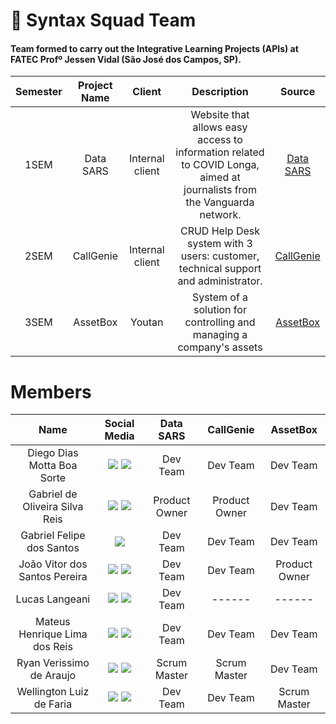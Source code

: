 # 👥 Syntax Squad Team 
#### Team formed to carry out the Integrative Learning Projects (APIs) at FATEC Profº Jessen Vidal (São José dos Campos, SP).

|    Semester    |    Project Name      |                           Client                         |                           Description                         |  Source  |
| :----------: | :-----------: | :----------------------------------------------------------: | :----------------------------------------------------------: | :------------------:|
|  1SEM | Data SARS  | Internal client | Website that allows easy access to information related to COVID Longa, aimed at journalists from the Vanguarda network. | [Data SARS](https://github.com/Grupo-Syntax-Squad/API)
|  2SEM | CallGenie  | Internal client | CRUD Help Desk system with 3 users: customer, technical support and administrator. | [CallGenie](https://github.com/Grupo-Syntax-Squad/CallGenie) |
|  3SEM | AssetBox | Youtan | System of a solution for controlling and managing a company's assets | [AssetBox](https://github.com/Grupo-Syntax-Squad/AssetBox) |

# Members
|      Name      |                           Social Media                             |                 Data SARS                   |      CallGenie     |   AssetBox  |
| :--------------: | :----------------------------------------------------------: | :---------------------------------------------: | :----------------: | :-----------:|
| Diego Dias Motta Boa Sorte  | <a href="https://github.com/diegoboasorte"><img src="https://img.shields.io/badge/GitHub-100000?style=for-the-badge&logo=github&logoColor=white"></a> <a href="https://www.linkedin.com/in/diegoboasorte"><img src="https://img.shields.io/badge/LinkedIn-0077B5?style=for-the-badge&logo=linkedin&logoColor=white"></a> | Dev Team | Dev Team | Dev Team |
|  Gabriel de Oliveira Silva Reis  | <a href="https://github.com/b4hia"><img src="https://img.shields.io/badge/GitHub-100000?style=for-the-badge&logo=github&logoColor=white"></a> <a href="https://www.linkedin.com/in/b4hia"><img src="https://img.shields.io/badge/LinkedIn-0077B5?style=for-the-badge&logo=linkedin&logoColor=white"></a> | Product Owner | Product Owner | Dev Team |
| Gabriel Felipe dos Santos  | <a href="https://github.com/gabrielfsantos99"><img src="https://img.shields.io/badge/GitHub-100000?style=for-the-badge&logo=github&logoColor=white"></a> | Dev Team | Dev Team | Dev Team |
| João Vitor dos Santos Pereira  | <a href="https://github.com/JaovitoP"><img src="https://img.shields.io/badge/GitHub-100000?style=for-the-badge&logo=github&logoColor=white"></a> <a href="https://www.linkedin.com/in/joaopereira18/"><img src="https://img.shields.io/badge/LinkedIn-0077B5?style=for-the-badge&logo=linkedin&logoColor=white"></a> | Dev Team | Dev Team | Product Owner |
| Lucas Langeani                 | <a href="https://github.com/langeanith"><img src="https://img.shields.io/badge/GitHub-100000?style=for-the-badge&logo=github&logoColor=white"></a> <a href="https://br.linkedin.com/in/lucaslangeani"><img src="https://img.shields.io/badge/LinkedIn-0077B5?style=for-the-badge&logo=linkedin&logoColor=white"></a> | Dev Team | ------ | ------ |
| Mateus Henrique Lima dos Reis | <a href="https://github.com/mhlreis"><img src="https://img.shields.io/badge/GitHub-100000?style=for-the-badge&logo=github&logoColor=white"></a> <a href="https://br.linkedin.com/in/mhlreis"><img src="https://img.shields.io/badge/LinkedIn-0077B5?style=for-the-badge&logo=linkedin&logoColor=white"></a> | Dev Team | Dev Team | Dev Team |
|  Ryan Verissimo de Araujo    | <a href="https://github.com/ryandaraujo"><img src="https://img.shields.io/badge/GitHub-100000?style=for-the-badge&logo=github&logoColor=white"></a> <a href="https://www.linkedin.com/in/ryan-verissimo-de-araujo-910925239/"><img src="https://img.shields.io/badge/LinkedIn-0077B5?style=for-the-badge&logo=linkedin&logoColor=white"></a> | Scrum Master | Scrum Master | Dev Team |
| Wellington Luiz de Faria   | <a href="https://github.com/WellingtonLFaria"><img src="https://img.shields.io/badge/GitHub-100000?style=for-the-badge&logo=github&logoColor=white"></a> <a href="https://br.linkedin.com/in/wellington-luiz-de-faria-92007425b"><img src="https://img.shields.io/badge/LinkedIn-0077B5?style=for-the-badge&logo=linkedin&logoColor=white"></a> | Dev Team | Dev Team | Scrum Master |
